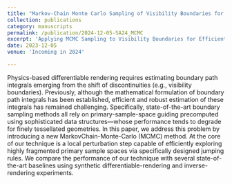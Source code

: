 ```yaml
---
title: "Markov-Chain Monte Carlo Sampling of Visibility Boundaries for Differentiable Rendering"
collection: publications
category: manuscripts
permalink: /publication/2024-12-05-SA24_MCMC
excerpt: 'Applying MCMC Sampling to Visibility Boundaries for Efficient Differentiable Rendering'
date: 2023-12-05
venue: 'Incoming in 2024'

---
```


Physics-based differentiable rendering requires estimating boundary path integrals emerging from the shift of discontinuities (e.g., visibility boundaries). Previously, although the mathematical formulation of boundary path integrals has been established, efficient and robust estimation of these integrals has remained challenging. Specifically, state-of-the-art boundary sampling methods all rely on primary-sample-space guiding precomputed using sophisticated data structures—whose performance tends to degrade for finely tessellated geometries.
In this paper, we address this problem by introducing a new MarkovChain-Monte-Carlo (MCMC) method. At the core of our technique is a local perturbation step capable of efficiently exploring highly fragmented primary sample spaces via specifically designed jumping rules. We compare the performance of our technique with several state-of-the-art baselines using synthetic differentiable-rendering and inverse-rendering experiments.